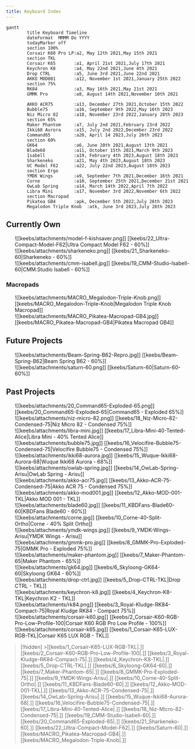 ```yaml
---
title: Keyboard Index
---
```


```mermaid
gantt
        title Keyboard Timeline
        dateFormat  MMMM Do YYYY
        todayMarker off
        section 100%
        Corsair K60 Pro LP:a2, May 12th 2021,May 15th 2021
        section TKL
        Corsair K65       :a1, April 21st 2021,July 17th 2021
        Keychron K8       :a4, May 22nd 2021,June 4th 2021
        Drop CTRL         :a5, June 3rd 2021,June 22nd 2021
        AKKO MOD001       :a12, November 1st 2021,January 25th 2022
        section 75%
        RK84              :a3, May 16th 2021,May 21st 2021
        GMMK Pro          :a8, August 14th 2021,November 10th 2021

        AKKO ACR75        :a13, December 27th 2021,October 15th 2022
        Bubble75          :a16, September 9th 2022,May 16th 2023
        Niz Micro 82      :a18, November 23rd 2022,January 28th 2023
        section 65%
        Maker Phantom     :a7, July 2nd 2021,February 23rd 2022
        Ikki68 Aurora     :a15, July 2nd 2022,December 23rd 2022
        Command65         :a20, April 14 2023,July 26th 2023
        section 60%
        GK64              :a6, June 20th 2021,August 13th 2021
        Blade60           :a11, October 15th 2021,March 9th 2023
        Isabell           :a19, February 4th 2023,August 18th 2023
        Sharkeneko        :a21, May 4th 2023,August 18th 2023
        UC Model F62      :a22, July 22nd 2023,August 18th 2023
		section Ergo
        YMDK Wings        :a9, September 7th 2021,December 16th 2021
		Corne             :a10, September 25th 2021,December 21st 2021
		OwLab Spring      :a14, March 14th 2022,April 7th 2022
		Libra Mini        :a17, November 3rd 2022,November 6th 2022
		section Macropad
		Pikatea GB4       :apk, December 5th 2022,July 26th 2023
		Megalodon Triple Knob  :atk, June 3rd 2023,July 26th 2023
```

## Currently Own

<ul class="card-reel">
	<div class="card" onclick="location.href='/keebs/22_Ultra-Compact-Model-F62';">
			![[keebs/attachments/model-f-kishsaver.png]]
			[[keebs/22_Ultra-Compact-Model-F62|Ultra Compact Model F62 - 60%]]
	</div>
	<div class="card" onclick="location.href='/keebs/21_Sharkeneko-60';">
			![[keebs/attachments/sharkeneko.png]]
			[[keebs/21_Sharkeneko-60|Sharkeneko - 60%]]
	</div>
	<div class="card" onclick="location.href='/keebs/19_CMM-Studio-Isabell-60';">
			![[keebs/attachments/cmm-isabell.jpg]]
			[[keebs/19_CMM-Studio-Isabell-60|CMM.Studio Isabell - 60%]] 
	</div>
</ul>

### Macropads

<ul class="card-reel">
	<div class="card" onclick="location.href='/keebs/MACRO_Megalodon-Triple-Knob';">
			![[keebs/attachments/MACRO_Megalodon-Triple-Knob.png]]
			[[keebs/MACRO_Megalodon-Triple-Knob|Megalodon Triple Knob Macropad]]
	</div>
	<div class="card" onclick="location.href='/keebs/MACRO_Pikatea-Macropad-GB4';">
			![[keebs/attachments/MACRO_Pikatea-Macropad-GB4.jpg]]
			[[keebs/MACRO_Pikatea-Macropad-GB4|Pikatea Macropad GB4]]
	</div>
</ul>

## Future Projects

<ul class="card-reel">
		<div class="card" onclick="location.href='/keebs/Beam-Spring-B62';">
				![[keebs/attachments/Beam-Spring-B62-Repro.jpg]]
				[[keebs/Beam-Spring-B62|Beam Spring B62 - 60%]]
		</div>
		<div class="card" onclick="location.href='/keebs/Saturn-60';">
				![[keebs/attachments/saturn-60.png]]
				[[keebs/Saturn-60|Saturn-60-60%]]
		</div>
</ul>

## Past Projects

<ul class="card-reel">
		<div class="card" onclick="location.href='/keebs/20_Command65-Exploded-65';">
			![[keebs/attachments/20_Command65-Exploded-65.png]]
			[[keebs/20_Command65-Exploded-65|Command65 - Exploded 65%]] 
	</div>
	<div class="card" onclick="location.href='/keebs/18_Niz-Micro-82-Condensed-75';">
			![[keebs/attachments/niz-micro-82.png]]
			[[keebs/18_Niz-Micro-82-Condensed-75|Niz Micro 82 - Condensed 75%]] 
	</div>
	<div class="card" onclick="location.href='/keebs/17_Libra-Mini-40-Tented-Alice';">
			![[keebs/attachments/libra-mini.jpg]]
			[[keebs/17_Libra-Mini-40-Tented-Alice|Libra Mini - 40% Tented Alice]] 
	</div>
	<div class="card" onclick="location.href='/keebs/16_Velocifire-Bubble75-Condensed-75';">
			![[keebs/attachments/bubble75.jpg]]
			[[keebs/16_Velocifire-Bubble75-Condensed-75|Velocifire Bubble75 - Condensed 75%]] 
	</div>
	<div class="card" onclick="location.href='/keebs/15_Wuque-Ikki68-Aurora-68';">
			![[keebs/attachments/ikki68-aurora.jpg]]
			[[keebs/15_Wuque-Ikki68-Aurora-68|Wuque Ikki68 Aurora - 68%]] 
	</div>
	<div class="card" onclick="location.href='/keebs/14_OwLab-Spring-Arisu';">
			![[keebs/attachments/owlab-spring.jpg]]
			[[keebs/14_OwLab-Spring-Arisu|OwLab Spring - Arisu]] 
	</div>
	<div class="card" onclick="location.href='/keebs/13_Akko-ACR-75-Condensed-75';">
			![[keebs/attachments/akko-acr75.jpg]]
			[[keebs/13_Akko-ACR-75-Condensed-75|Akko ACR 75 - Condensed 75%]] 
	</div>
	<div class="card" onclick="location.href='/keebs/12_Akko-MOD-001-TKL';">
			![[keebs/attachments/akko-mod001.jpg]]
			[[keebs/12_Akko-MOD-001-TKL|Akko MOD 001 - TKL]] 
	</div>
	<div class="card" onclick="location.href='/keebs/11_KBDFans-Blade60-60';">
			![[keebs/attachments/blade60.jpg]]
			[[keebs/11_KBDFans-Blade60-60|KBDFans Blade60 - 60%]]
	</div>
	<div class="card" onclick="location.href='/keebs/10_Corne-40-Split-Ortho';">
			![[keebs/attachments/corne.jpg]]
			[[keebs/10_Corne-40-Split-Ortho|Corne - 40% Split Ortho]]
	</div>
	<div class="card" onclick="location.href='/keebs/9_YMDK-Wings-Arisu';">
			![[keebs/attachments/ymdk-wings.jpg]]
			[[keebs/9_YMDK-Wings-Arisu|YMDK Wings - Arisu]] 
	</div>
	<div class="card" onclick="location.href='/keebs/8_GMMK-Pro-Exploded-75';">
			![[keebs/attachments/gmmk-pro.jpg]]
			[[keebs/8_GMMK-Pro-Exploded-75|GMMK Pro - Exploded 75%]] 
	</div>
	<div class="card" onclick="location.href='/keebs/7_Maker-Phantom-65';">
			![[keebs/attachments/maker-phantom.jpg]]
			[[keebs/7_Maker-Phantom-65|Maker Phantom - 65%]] 
	</div>
			<div class="card" onclick="location.href='/keebs/6_Skyloong-GK64-60';">
			![[keebs/attachments/gk64.jpg]]
			[[keebs/6_Skyloong-GK64-60|Skyloong GK64 - 60%]] 
	</div>
			<div class="card" onclick="location.href='/keebs/5_Drop-CTRL-TKL';">
			![[keebs/attachments/drop-ctrl.jpg]]
			[[keebs/5_Drop-CTRL-TKL|Drop CTRL - TKL]]
	</div>
	<div class="card" onclick="location.href='/keebs/4_Keychron-K8-TKL';">
			![[keebs/attachments/keychron-k8.jpg]]
			[[keebs/4_Keychron-K8-TKL|Keychron K2 - TKL]]
	</div>
	<div class="card" onclick="location.href='/keebs/3_Royal-Kludge-RK84-Compact-75';">
		![[keebs/attachments/rk84.png]]
		[[keebs/3_Royal-Kludge-RK84-Compact-75|Royal Kludge RK84 - Compact 75%]] 
	</div>
	<div class="card" onclick="location.href='/keebs/2_Corsair-K60-RGB-Pro-Low-Profile-100';">
		![[keebs/attachments/corsair-k60.jpg]]
		[[keebs/2_Corsair-K60-RGB-Pro-Low-Profile-100|Corsair K60 RGB Pro Low Profile - 100%]]
	</div>
	<div class="card" onclick="location.href='/keebs/1_Corsair-K65-LUX-RGB-TKL';">
			![[keebs/attachments/corsair-k65.jpg]]
			[[keebs/1_Corsair-K65-LUX-RGB-TKL|Corsair K65 LUX RGB - TKL]]
	</div>
</ul>

> [!hidden] >[[keebs/1_Corsair-K65-LUX-RGB-TKL|.]] [[keebs/2_Corsair-K60-RGB-Pro-Low-Profile-100|.]] [[keebs/3_Royal-Kludge-RK84-Compact-75|.]] [[keebs/4_Keychron-K8-TKL|.]] [[keebs/5_Drop-CTRL-TKL|.]] [[keebs/6_Skyloong-GK64-60|.]] [[keebs/7_Maker-Phantom-65|.]] [[keebs/8_GMMK-Pro-Exploded-75|.]] [[keebs/9_YMDK-Wings-Arisu|.]] [[keebs/10_Corne-40-Split-Ortho|.]] [[keebs/11_KBDFans-Blade60-60|.]] [[keebs/12_Akko-MOD-001-TKL|.]] [[keebs/13_Akko-ACR-75-Condensed-75|.]] [[keebs/14_OwLab-Spring-Arisu|.]] [[keebs/15_Wuque-Ikki68-Aurora-68|.]] [[keebs/16_Velocifire-Bubble75-Condensed-75|.]] [[keebs/17_Libra-Mini-40-Tented-Alice|.]] [[keebs/18_Niz-Micro-82-Condensed-75|.]] [[keebs/19_CMM-Studio-Isabell-60|.]] [[keebs/20_Command65-Exploded-65|.]] [[keebs/21_Sharkeneko-60|.]] [[keebs/22_Ultra-Compact-Model-F62|.]] [[keebs/Saturn-60|.]] [[keebs/MACRO_Pikatea-Macropad-GB4|.]] [[keebs/MACRO_Megalodon-Triple-Knob|.]]
